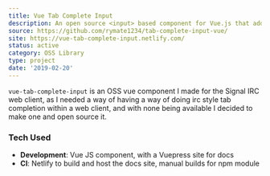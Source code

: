 ```yaml
---
title: Vue Tab Complete Input
description: An open source <input> based component for Vue.js that adds tab completion. 
source: https://github.com/rymate1234/tab-complete-input-vue/
site: https://vue-tab-complete-input.netlify.com/
status: active
category: OSS Library
type: project
date: '2019-02-20'
---
```


`vue-tab-complete-input` is an OSS vue component I made for the Signal IRC web
client, as I needed a way of having a way of doing irc style tab completion
within a web client, and with none being available I decided to make one and
open source it.

### Tech Used

 - **Development**: Vue JS component, with a Vuepress site for docs
 - **CI**: Netlify to build and host the docs site, manual builds for npm 
 module